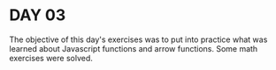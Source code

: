 # DAY 03

The objective of this day's exercises was to put into practice what was learned about Javascript functions and arrow functions. Some math exercises were solved.
